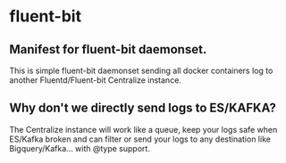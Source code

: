 # fluent-bit

## Manifest for fluent-bit daemonset.
This is simple fluent-bit daemonset sending all docker containers log to another Fluentd/Fluent-bit Centralize instance.

## Why don't we directly send logs to ES/KAFKA? 
The Centralize instance will work like a queue, keep your logs safe when ES/Kafka broken and can filter or send your logs to any destination like Bigquery/Kafka... with @type support.